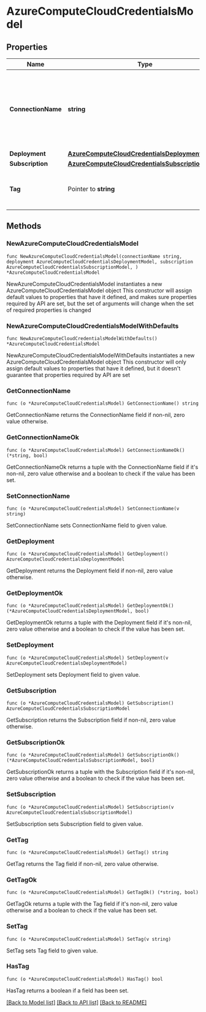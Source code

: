 # AzureComputeCloudCredentialsModel

## Properties

Name | Type | Description | Notes
------------ | ------------- | ------------- | -------------
**ConnectionName** | **string** | Name under which the cloud credentials record is shown in Veeam Backup &amp; Replication. | 
**Deployment** | [**AzureComputeCloudCredentialsDeploymentModel**](AzureComputeCloudCredentialsDeploymentModel.md) |  | 
**Subscription** | [**AzureComputeCloudCredentialsSubscriptionModel**](AzureComputeCloudCredentialsSubscriptionModel.md) |  | 
**Tag** | Pointer to **string** | Tag used to identify the cloud credentials record. | [optional] 

## Methods

### NewAzureComputeCloudCredentialsModel

`func NewAzureComputeCloudCredentialsModel(connectionName string, deployment AzureComputeCloudCredentialsDeploymentModel, subscription AzureComputeCloudCredentialsSubscriptionModel, ) *AzureComputeCloudCredentialsModel`

NewAzureComputeCloudCredentialsModel instantiates a new AzureComputeCloudCredentialsModel object
This constructor will assign default values to properties that have it defined,
and makes sure properties required by API are set, but the set of arguments
will change when the set of required properties is changed

### NewAzureComputeCloudCredentialsModelWithDefaults

`func NewAzureComputeCloudCredentialsModelWithDefaults() *AzureComputeCloudCredentialsModel`

NewAzureComputeCloudCredentialsModelWithDefaults instantiates a new AzureComputeCloudCredentialsModel object
This constructor will only assign default values to properties that have it defined,
but it doesn't guarantee that properties required by API are set

### GetConnectionName

`func (o *AzureComputeCloudCredentialsModel) GetConnectionName() string`

GetConnectionName returns the ConnectionName field if non-nil, zero value otherwise.

### GetConnectionNameOk

`func (o *AzureComputeCloudCredentialsModel) GetConnectionNameOk() (*string, bool)`

GetConnectionNameOk returns a tuple with the ConnectionName field if it's non-nil, zero value otherwise
and a boolean to check if the value has been set.

### SetConnectionName

`func (o *AzureComputeCloudCredentialsModel) SetConnectionName(v string)`

SetConnectionName sets ConnectionName field to given value.


### GetDeployment

`func (o *AzureComputeCloudCredentialsModel) GetDeployment() AzureComputeCloudCredentialsDeploymentModel`

GetDeployment returns the Deployment field if non-nil, zero value otherwise.

### GetDeploymentOk

`func (o *AzureComputeCloudCredentialsModel) GetDeploymentOk() (*AzureComputeCloudCredentialsDeploymentModel, bool)`

GetDeploymentOk returns a tuple with the Deployment field if it's non-nil, zero value otherwise
and a boolean to check if the value has been set.

### SetDeployment

`func (o *AzureComputeCloudCredentialsModel) SetDeployment(v AzureComputeCloudCredentialsDeploymentModel)`

SetDeployment sets Deployment field to given value.


### GetSubscription

`func (o *AzureComputeCloudCredentialsModel) GetSubscription() AzureComputeCloudCredentialsSubscriptionModel`

GetSubscription returns the Subscription field if non-nil, zero value otherwise.

### GetSubscriptionOk

`func (o *AzureComputeCloudCredentialsModel) GetSubscriptionOk() (*AzureComputeCloudCredentialsSubscriptionModel, bool)`

GetSubscriptionOk returns a tuple with the Subscription field if it's non-nil, zero value otherwise
and a boolean to check if the value has been set.

### SetSubscription

`func (o *AzureComputeCloudCredentialsModel) SetSubscription(v AzureComputeCloudCredentialsSubscriptionModel)`

SetSubscription sets Subscription field to given value.


### GetTag

`func (o *AzureComputeCloudCredentialsModel) GetTag() string`

GetTag returns the Tag field if non-nil, zero value otherwise.

### GetTagOk

`func (o *AzureComputeCloudCredentialsModel) GetTagOk() (*string, bool)`

GetTagOk returns a tuple with the Tag field if it's non-nil, zero value otherwise
and a boolean to check if the value has been set.

### SetTag

`func (o *AzureComputeCloudCredentialsModel) SetTag(v string)`

SetTag sets Tag field to given value.

### HasTag

`func (o *AzureComputeCloudCredentialsModel) HasTag() bool`

HasTag returns a boolean if a field has been set.


[[Back to Model list]](../README.md#documentation-for-models) [[Back to API list]](../README.md#documentation-for-api-endpoints) [[Back to README]](../README.md)



